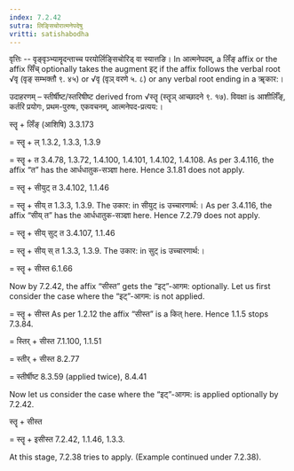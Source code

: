 ```yaml
---
index: 7.2.42
sutra: लिङ्सिचोरात्मनेपदेषु
vritti: satishabodha
---
```



वृत्तिः -- वृङ्वृञ्भ्यामॄदन्ताच्च परयोर्लिङ्सिचोरिड् वा स्यात्तङि। In आत्मनेपदम्, a लिँङ् affix or the affix सिँच् optionally takes the augment इट् if the affix follows the verbal root √वृ (वृङ् सम्भक्तौ ९. ४५) or √वृ (वृञ् वरणे ५. ८) or any verbal root ending in a ॠकार:।


उदाहरणम् – स्तीर्षीष्ट/स्तरिषीष्ट derived from √स्तॄ (स्तॄञ् आच्छादने ९. १७). विवक्षा is आशीर्लिँङ्, कर्तरि प्रयोगः, प्रथम-पुरुषः, एकवचनम्, आत्मनेपद-प्रत्यय:।


स्तॄ + लिँङ् (आशिषि) 3.3.173

= स्तॄ + ल् 1.3.2, 1.3.3, 1.3.9

= स्तॄ + त 3.4.78, 1.3.72, 1.4.100, 1.4.101, 1.4.102, 1.4.108. As per 3.4.116, the affix “त” has the आर्धधातुक-सञ्ज्ञा here. Hence 3.1.81 does not apply.

= स्तॄ + सीयुट् त 3.4.102, 1.1.46

= स्तॄ + सीय् त 1.3.3, 1.3.9. The उकार: in सीयुट् is उच्चारणार्थ:। As per 3.4.116, the affix “सीय् त” has the आर्धधातुक-सञ्ज्ञा here. Hence 7.2.79 does not apply.

= स्तॄ + सीय् सुट् त 3.4.107, 1.1.46

= स्तॄ + सीय् स् त 1.3.3, 1.3.9. The उकार: in सुट् is उच्चारणार्थ:।

= स्तॄ + सीस्त 6.1.66


Now by 7.2.42, the affix “सीस्त” gets the “इट्”-आगम: optionally. Let us first consider the case where the “इट्”-आगम: is not applied.


= स्तॄ + सीस्त As per 1.2.12 the affix “सीस्त” is a कित् here. Hence 1.1.5 stops 7.3.84.

= स्तिर् + सीस्त 7.1.100, 1.1.51

= स्तीर् + सीस्त 8.2.77

= स्तीर्षीष्ट 8.3.59 (applied twice), 8.4.41


Now let us consider the case where the “इट्”-आगम: is applied optionally by 7.2.42.


स्तॄ + सीस्त

= स्तॄ + इसीस्त 7.2.42, 1.1.46, 1.3.3.


At this stage, 7.2.38 tries to apply. (Example continued under 7.2.38).

